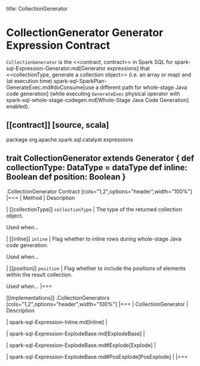 title: CollectionGenerator

# CollectionGenerator Generator Expression Contract

`CollectionGenerator` is the <<contract, contract>> in Spark SQL for spark-sql-Expression-Generator.md[Generator expressions] that <<collectionType, generate a collection object>> (i.e. an array or map) and (at execution time) spark-sql-SparkPlan-GenerateExec.md#doConsume[use a different path for whole-stage Java code generation] (while executing `GenerateExec` physical operator with spark-sql-whole-stage-codegen.md[Whole-Stage Java Code Generation] enabled).

[[contract]]
[source, scala]
----
package org.apache.spark.sql.catalyst.expressions

trait CollectionGenerator extends Generator {
  def collectionType: DataType = dataType
  def inline: Boolean
  def position: Boolean
}
----

.CollectionGenerator Contract
[cols="1,2",options="header",width="100%"]
|===
| Method
| Description

| [[collectionType]] `collectionType`
| The type of the returned collection object.

Used when...

| [[inline]] `inline`
| Flag whether to inline rows during whole-stage Java code generation.

Used when...

| [[position]] `position`
| Flag whether to include the positions of elements within the result collection.

Used when...
|===

[[implementations]]
.CollectionGenerators
[cols="1,2",options="header",width="100%"]
|===
| CollectionGenerator
| Description

| spark-sql-Expression-Inline.md[Inline]
|

| spark-sql-Expression-ExplodeBase.md[ExplodeBase]
|

| spark-sql-Expression-ExplodeBase.md#Explode[Explode]
|

| spark-sql-Expression-ExplodeBase.md#PosExplode[PosExplode]
|
|===
